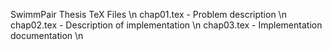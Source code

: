 SwimmPair Thesis TeX Files \n
chap01.tex - Problem description \n
chap02.tex - Description of implementation \n
chap03.tex - Implementation documentation \n
